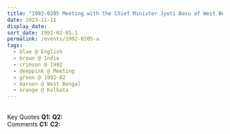 ```yaml
---
title: "1992-0205 Meeting with the Chief Minister Jyoti Basu of West Bengal, Kolkata, West Bengal, India (date not sure)"
date: 2023-11-11
display_date: 
sort_date: 1992-02-05.1
permalink: /events/1992-0205-a
tags:
  - blue @ English
  - brown @ India
  - crimson @ 1992
  - deeppink @ Meeting
  - green @ 1992-02
  - maroon @ West Bengal
  - orange @ Kolkata
---
```


<br>

<wave-list>
  <list-title color="DarkSeaGreen" width="55">Key Quotes</list-title>
  <list-item color="BlanchedAlmond" width="280"><b>Q1:</b> <i></i></list-item>
  <list-item color="Lavender" width="280"><b>Q2:</b> <i></i></list-item>
</wave-list>

<br>

<wave-list>
  <list-title color="DarkSeaGreen" width="55">Comments</list-title>
  <list-item color="BlanchedAlmond" width="280"><b>C1:</b> <i></i></list-item>
  <list-item color="Lavender" width="280"><b>C2:</b> <i></i></list-item>
</wave-list>